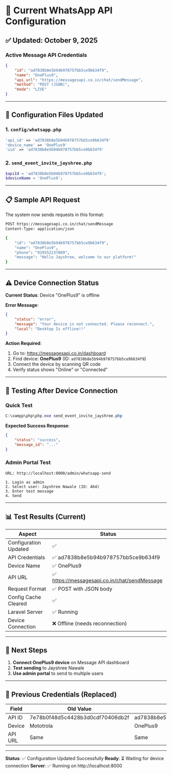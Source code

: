 # 📱 Current WhatsApp API Configuration

## ✅ Updated: October 9, 2025

### Active Message API Credentials
```json
{
    "id": "ad7838b8e5b94b978757bb5ce9b634f9",
    "name": "OnePlus9",
    "api_url": "https://messagesapi.co.in/chat/sendMessage",
    "method": "POST (JSON)",
    "mode": "LIVE"
}
```

---

## 🔧 Configuration Files Updated

### 1. `config/whatsapp.php`
```php
'api_id' => 'ad7838b8e5b94b978757bb5ce9b634f9'
'device_name' => 'OnePlus9'
'uid' => 'ad7838b8e5b94b978757bb5ce9b634f9'
```

### 2. `send_event_invite_jayshree.php`
```php
$apiId = 'ad7838b8e5b94b978757bb5ce9b634f9';
$deviceName = 'OnePlus9';
```

---

## 📋 Sample API Request

The system now sends requests in this format:

```bash
POST https://messagesapi.co.in/chat/sendMessage
Content-Type: application/json

{
    "id": "ad7838b8e5b94b978757bb5ce9b634f9",
    "name": "OnePlus9",
    "phone": "919552237869",
    "message": "Hello Jayshree, welcome to our platform!"
}
```

---

## ⚠️ Device Connection Status

**Current Status**: Device "OnePlus9" is offline

**Error Message**:
```json
{
    "status": "error",
    "message": "Your device is not connected. Please reconnect.",
    "local": "Desktop Is offline!!"
}
```

**Action Required**:
1. Go to: https://messagesapi.co.in/dashboard
2. Find device: **OnePlus9** (ID: `ad7838b8e5b94b978757bb5ce9b634f9`)
3. Connect the device by scanning QR code
4. Verify status shows "Online" or "Connected"

---

## 🚀 Testing After Device Connection

### Quick Test
```powershell
C:\xampp\php\php.exe send_event_invite_jayshree.php
```

**Expected Success Response**:
```json
{
    "status": "success",
    "message_id": "..."
}
```

### Admin Portal Test
```
URL: http://localhost:8000/admin/whatsapp-send

1. Login as admin
2. Select user: Jayshree Nawale (ID: 464)
3. Enter test message
4. Send
```

---

## 📊 Test Results (Current)

| Aspect | Status |
|--------|--------|
| Configuration Updated | ✅ |
| API Credentials | ✅ ad7838b8e5b94b978757bb5ce9b634f9 |
| Device Name | ✅ OnePlus9 |
| API URL | ✅ https://messagesapi.co.in/chat/sendMessage |
| Request Format | ✅ POST with JSON body |
| Config Cache Cleared | ✅ |
| Laravel Server | ✅ Running |
| Device Connection | ❌ Offline (needs reconnection) |

---

## 🎯 Next Steps

1. **Connect OnePlus9 device** on Message API dashboard
2. **Test sending** to Jayshree Nawale
3. **Use admin portal** to send to multiple users

---

## 📝 Previous Credentials (Replaced)

| Field | Old Value | New Value |
|-------|-----------|-----------|
| API ID | 7e78b0f48d5c4428b3d0cdf70406db2f | ad7838b8e5b94b978757bb5ce9b634f9 |
| Device | Mototrola | OnePlus9 |
| API URL | Same | Same |

---

**Status**: ✅ Configuration Updated Successfully
**Ready**: ⏳ Waiting for device connection
**Server**: ✅ Running on http://localhost:8000

